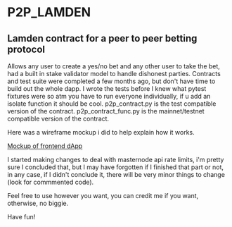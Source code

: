 # P2P_LAMDEN

## Lamden contract for a peer to peer betting protocol

Allows any user to create a yes/no bet and any other user to take the bet, had a built in stake validator model to handle dishonest parties. Contracts and test suite were completed a few months ago, but don't have time to build out the whole dapp. I wrote the tests before I knew what pytest fixtures were so atm you have to run everyone individually, if u add an isolate function it should be cool.
p2p_contract.py is the test compatible version of the contract.
p2p_contract_func.py is the mainnet/testnet compatible version of the contract.

Here was a wireframe mockup i did to help explain how it works.

[Mockup of frontend dApp](https://siasky.net/XAGcmS43qrCRKyRgIuAfm6-E8rvYHHHHoQy2sLQwSrLZtQ)

I started making changes to deal with masternode api rate limits, i'm pretty sure I concluded that, but I may have forgotten if I finished that part or not, in any case, if I didn't conclude it, there will be very minor things to change (look for commmented code).

Feel free to use however you want, you can credit me if you want, otherwise, no biggie.

Have fun!
